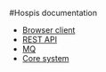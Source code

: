 #Hospis documentation

* [Browser client](client-lib/project-info.html)
* [REST API](rest-lib/project-info.html)
* [MQ](mq-lib/project-info.html)
* [Core system](core-lib/project-info.html)